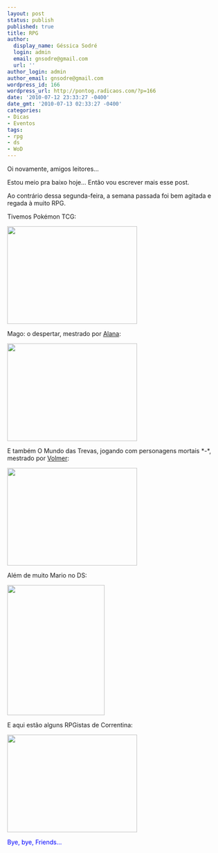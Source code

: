 ```yaml
---
layout: post
status: publish
published: true
title: RPG
author:
  display_name: Géssica Sodré
  login: admin
  email: gnsodre@gmail.com
  url: ''
author_login: admin
author_email: gnsodre@gmail.com
wordpress_id: 166
wordpress_url: http://pontog.radicaos.com/?p=166
date: '2010-07-12 23:33:27 -0400'
date_gmt: '2010-07-13 02:33:27 -0400'
categories:
- Dicas
- Eventos
tags:
- rpg
- ds
- WoD
---
```

<p>Oi novamente, amigos leitores...</p>
<p>Estou meio pra baixo hoje... Então vou escrever mais esse post.</p>
<p>Ao contrário dessa segunda-feira, a semana passada foi bem agitada e regada à muito RPG.</p>
<p>Tivemos Pokémon TCG:</p>
<p><a href="http://pontog.radicaos.com/wp-content/uploads/2010/07/DSC02705.jpg"><img class="aligncenter size-medium wp-image-167" title="TCG" src="http://pontog.radicaos.com/wp-content/uploads/2010/07/DSC02705-300x225.jpg" alt="" width="300" height="225" /></a></p>
<p>Mago: o despertar, mestrado por <a title="Escracho Diário" href="http://escracho-diario.blogspot.com/" target="_blank">Alana</a>:</p>
<p><a href="http://pontog.radicaos.com/wp-content/uploads/2010/07/DSC02684.jpg"><img class="aligncenter size-medium wp-image-168" title="Mago: o despertar" src="http://pontog.radicaos.com/wp-content/uploads/2010/07/DSC02684-300x225.jpg" alt="" width="300" height="225" /></a></p>
<p>E também O Mundo das Trevas, jogando com personagens mortais *-*, mestrado por <a title="O Mundo das Trevas" href="http://mundodastrevas.com/" target="_blank">Volmer</a>:</p>
<p><a href="http://pontog.radicaos.com/wp-content/uploads/2010/07/DSC02846.jpg"><img class="aligncenter size-medium wp-image-169" title="O Mundo das Trevas" src="http://pontog.radicaos.com/wp-content/uploads/2010/07/DSC02846-300x225.jpg" alt="" width="300" height="225" /></a></p>
<p>Além de muito Mario no DS:</p>
<p><a href="http://pontog.radicaos.com/wp-content/uploads/2010/07/DSC02687.jpg"><img class="aligncenter size-medium wp-image-170" title="Su - DS" src="http://pontog.radicaos.com/wp-content/uploads/2010/07/DSC02687-225x300.jpg" alt="" width="225" height="300" /></a></p>
<p>E aqui estão alguns RPGistas de Correntina:</p>
<p><a href="http://pontog.radicaos.com/wp-content/uploads/2010/07/DSC02855.jpg"><img class="aligncenter size-medium wp-image-171" title="RPGistas" src="http://pontog.radicaos.com/wp-content/uploads/2010/07/DSC02855-300x225.jpg" alt="" width="300" height="225" /></a></p>
<p><span style="color: #0000ff;">Bye, bye, Friends... </span></p>
